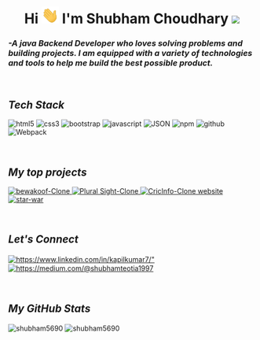 <!----------------------------------- Heading Section ------------------------------------>
<h1 align="center">
    Hi
    <img src="https://raw.githubusercontent.com/ABSphreak/ABSphreak/master/gifs/Hi.gif" width="35">
    I'm Shubham Choudhary
    <img src="https://camo.githubusercontent.com/d3359cb00ab0b5ed8f2e1fe3fceb4fbaf3b614340f8c0db99c17b9f50b351770/68747470733a2f2f656d6f6a69732e736c61636b6d6f6a69732e636f6d2f656d6f6a69732f696d616765732f313533313834393433302f343234362f626c6f622d73756e676c61737365732e6769663f31353331383439343330" width="35">
</h1>



<!----------------------------------- About Section ------------------------------------>

<h3>
    <i>-A java Backend Developer who loves solving problems and building projects. I am equipped with a variety of technologies and tools to help me build the best possible product. </i>
</h3>
<br>
<!----------------------------------- Profile View Section ------------------------------------>

<!----------------------------------- Tech Stack Section ------------------------------------>

<h2><i>Tech Stack</i></h2>

<p>
    <img src="https://img.shields.io/badge/HTML5-E34F26?style=for-the-badge&logo=html5&logoColor=white" alt="html5" />
    <img src="https://img.shields.io/badge/CSS3-1572B6?style=for-the-badge&logo=css3&logoColor=white" alt="css3" />
    <img src="https://img.shields.io/badge/Bootstrap-563D7C?style=for-the-badge&logo=bootstrap&logoColor=white" alt="bootstrap" />  
    <img src="https://img.shields.io/badge/JavaScript-323330?style=for-the-badge&logo=javascript&logoColor=F7DF1E" alt="javascript" />
     <img src="https://img.shields.io/badge/json-5E5C5C?style=for-the-badge&logo=json&logoColor=Pink" alt="JSON" />    
    <img src="https://img.shields.io/badge/npm-CB3837?style=for-the-badge&logo=npm&logoColor=white" alt="npm" />
    <img src="https://img.shields.io/badge/GitHub-100000?style=for-the-badge&logo=github&logoColor=white" alt="github" />
    <img src="https://img.shields.io/badge/Webpack-8DD6F9?style=for-the-badge&logo=Webpack&logoColor=white"alt="Webpack"/>
    <img src="https://img.shields.io/badge/Java-ED8B00?style=for-the-badge&logo=java&logoColor=white"alt=""/>
    <img src="https://img.shields.io/badge/Python-FFD43B?style=for-the-badge&logo=python&logoColor=blue"alt=""/>   
    <img src="https://img.shields.io/badge/Spring-6DB33F?style=for-the-badge&logo=spring&logoColor=white"alt=""/> 
    <img src="https://img.shields.io/badge/Spring_Boot-F2F4F9?style=for-the-badge&logo=spring-boot"alt=""/>
    
  
</p>
<br>



<!----------------------------------- Project Section ------------------------------------>

<h2><i>My top projects</i></h2>


<p align="left">
    <a href="https://shubham5690.github.io/Individual-Project/">
        <img src="https://img.shields.io/static/v1?style=for-the-badge&message=bewakoof-Clone&color=f41cb2&logo=Myntra&logoColor=FFFFFF&label=" alt="bewakoof-Clone" />
    </a>
    <a href="https://shubham5690.github.io/Pluralsight-Clone/">
        <img src="https://img.shields.io/static/v1?style=for-the-badge&message=Plural Sight-Clone&color=1BB91F&logo=tmux&logoColor=FFFFFF&label=" alt="Plural Sight-Clone" />
    </a>
    <a href="https://shubham5690.github.io/CricInfo-Clone-1/">
        <img src="https://img.shields.io/static/v1?style=for-the-badge&message=CricInfo-Clone&color=FD3A5C&logo=hotjar&logoColor=FFFFFF&label=" alt="CricInfo-Clone website" />
    </a>
    <a href="https://shubham5690.github.io/star-war-/">
        <img src="https://img.shields.io/static/v1?style=for-the-badge&message=Star-War&color=1BB91F&logo=tmux&logoColor=FFFFFF&label=" alt="star-war" />
    </a>
    
    
</p>
<br>



<!----------------------------------- Social Media Links Section ------------------------------------>

<h2><i>Let's Connect</i></h2>


<p align="left">
    <a href="https://linkedin.com/in/shubham-choudhary-31b544141">
        <img align="center" src="https://img.shields.io/badge/LinkedIn-0077B5?style=for-the-badge&logo=linkedin&logoColor=white" alt=https://www.linkedin.com/in/kapilkumar7/" />
    </a>
    <a href="https://medium.com/@shubhamteotia1997">
        <img align="center" src="https://img.shields.io/badge/Medium-12100E?style=for-the-badge&logo=medium&logoColor=white" alt="https://medium.com/@shubhamteotia1997" />
    </a>
    </a>
    
    
    
</p>
<br>



<!----------------------------------- GitHub Stats Section ------------------------------------>

<h2><i>My GitHub Stats</i></h2>

<p>
    <img align="center" src="https://github-readme-stats.vercel.app/api?username=shubham5690&show_icons=true&include_all_commits=true&count_private=true&hide=issues,contribs&border_radius=0&locale=en&theme=dark" alt="shubham5690" height="139" />
    <img align="center" src="https://github-readme-stats.vercel.app/api/top-langs/?username=shubham5690&layout=compact&exclude_repo=Lybrate-Website-Clone-Version-2.0,Lybrate-Website-Clone,Adidas-Clone&hide=Shell&border_radius=0&theme=dark" alt="shubham5690" height="139" />
   
</p>
<br>



<!----------------------------------- Top Repository Section ------------------------------------>

    
      
</p>
